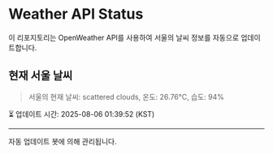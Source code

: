 
# Weather API Status

이 리포지토리는 OpenWeather API를 사용하여 서울의 날씨 정보를 자동으로 업데이트합니다.

## 현재 서울 날씨
> 서울의 현재 날씨: scattered clouds, 온도: 26.76°C, 습도: 94%

⏳ 업데이트 시간: 2025-08-06 01:39:52 (KST)

---
자동 업데이트 봇에 의해 관리됩니다.
